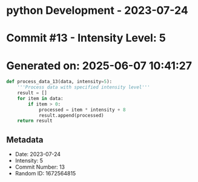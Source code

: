 ﻿# python Development - 2023-07-24
# Commit #13 - Intensity Level: 5
# Generated on: 2025-06-07 10:41:27
```python
def process_data_13(data, intensity=5):
    '''Process data with specified intensity level'''
    result = []
    for item in data:
        if item > 0:
            processed = item * intensity + 8
            result.append(processed)
    return result
```
## Metadata
- Date: 2023-07-24
- Intensity: 5
- Commit Number: 13
- Random ID: 1672564815
